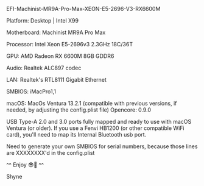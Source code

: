EFI-Machinist-MR9A-Pro-Max-XEON-E5-2696-V3-RX6600M

Platform: Desktop | Intel X99

Motherboard: Machinist MR9A Pro Max

Processor: Intel Xeon E5-2696v3 2.3GHz 18C/36T

GPU: AMD Radeon RX 6600M 8GB GDDR6

Audio: Realtek ALC897 codec

LAN: Realtek's RTL8111 Gigabit Ethernet

SMBIOS: iMacPro1,1

macOS: MacOs Ventura 13.2.1 (compatible with previous versions, if needed, by adjusting the config.plist file)
Opencore: 0.9.0

USB Type-A 2.0 and 3.0 ports fully mapped and ready to use with macOS Ventura (or older).
If you use a Fenvi HB1200 (or other compatible WiFi card), you'll need to map its Internal Bluetooth usb port.

Need to generate your own SMBIOS for serial numbers, because those lines are XXXXXXXX'd in the config.plist

^^ Enjoy 😎🤙 ^^

Shyne
